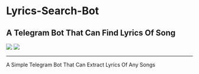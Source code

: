 # Lyrics-Search-Bot

A Telegram Bot That Can Find Lyrics Of Song
---

<a href="https://telegram.dog/EKBOTZ_UPDATE"><img src="https://img.shields.io/badge/Telegram-Channel-blue.svg?logo=telegram"></a>
<a href="https://telegram.dog/ekbotz_support"><img src="https://img.shields.io/badge/Telegram-Group-blue.svg?logo=telegram"></a>

---

A Simple Telegram Bot That Can Extract Lyrics Of Any Songs
